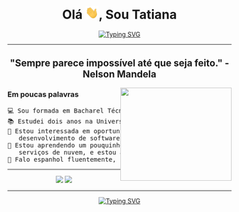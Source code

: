 <div align="center">
  <h1>Olá <img  src="https://raw.githubusercontent.com/ABSphreak/ABSphreak/master/gifs/Hi.gif" width="30px">, Sou Tatiana </h1>

<a href="https://git.io/typing-svg"><img src="https://readme-typing-svg.herokuapp.com?font=Fira+Code&pause=1000&color=F7F5F4&background=000000F8&random=false&width=435&lines=%3E+Bem-vindo+ao+meu+perfil+do+GitHub!" alt="Typing SVG" /></a>
</div>
<hr>
<h2 align="center">"Sempre parece impossível até que seja feito." - Nelson Mandela</h2>
<img align='right' src="http://cdn.lowgif.com/small/9cb12f51dffbaaa6-character-typing-by-vincent-mokuenko-dribbble.gif" width="250" height="210">

<h3>Em poucas palavras</h3>
<pre align="justify">
💻 Sou formada em Bacharel Técnico na Especialidade de Informática.
📚 Estudei dois anos na Universidade de Ciências Informáticas (UCI).
📝 Estou interessada em oportunidades que me permitam aplicar meus conhecimentos no 
   desenvolvimento de software e aprender novas tecnologias.
🌱 Estou aprendendo um pouquinho mais a cada dia sobre programação front-end e 
   serviços de nuvem, e estou adorando essa jornada de aprendizado!.
💬 Falo espanhol fluentemente, inglês e português em nível intermediário
</pre>
<hr/>
<p align= "center">
  <img height= "150" src="https://github-readme-stats.vercel.app/api?username=Tativv&theme=react&show_icons=true&include_all_commits=true" />
  <img height= "150" src="https://github-readme-stats.vercel.app/api/top-langs/?username=Tativv&theme=react&layout=compact" />
</p>
<hr/>
<div align="center">
<a href="https://git.io/typing-svg"><img src="https://readme-typing-svg.herokuapp.com?font=Fira+Code&pause=1000&color=F7F5F4&background=000000F8&random=false&width=435&lines=%3E+Obrigada+por+visitar+meu+perfil" alt="Typing SVG"/></a>
</div>

